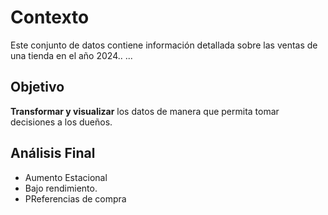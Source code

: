 # Contexto
Este conjunto de datos contiene información detallada sobre las ventas de una tienda en el año 2024.. ...

## Objetivo
**Transformar y visualizar** los datos de manera que permita tomar decisiones a los dueños.

## Análisis Final
- Aumento Estacional
- Bajo rendimiento.
- PReferencias de compra
